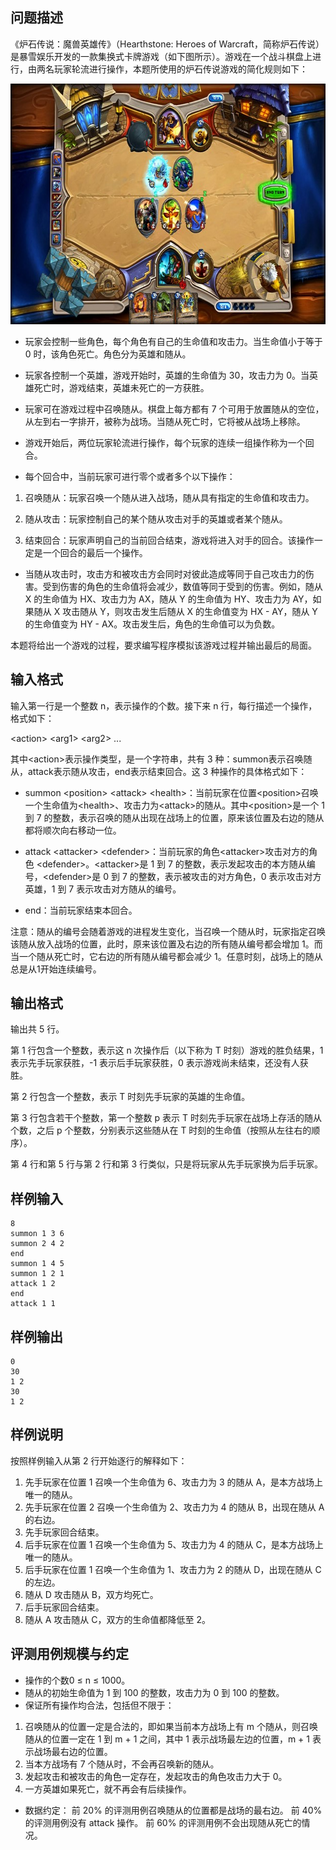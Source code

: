 

## 问题描述



《炉石传说：魔兽英雄传》（Hearthstone: Heroes of Warcraft，简称炉石传说）是暴雪娱乐开发的一款集换式卡牌游戏（如下图所示）。游戏在一个战斗棋盘上进行，由两名玩家轮流进行操作，本题所使用的炉石传说游戏的简化规则如下：

<img src="attachments/201609-3-1.jpeg" width="640" height="385" alt="" />

*  玩家会控制一些角色，每个角色有自己的生命值和攻击力。当生命值小于等于 0 时，该角色死亡。角色分为英雄和随从。

* 玩家各控制一个英雄，游戏开始时，英雄的生命值为 30，攻击力为 0。当英雄死亡时，游戏结束，英雄未死亡的一方获胜。

* 玩家可在游戏过程中召唤随从。棋盘上每方都有 7 个可用于放置随从的空位，从左到右一字排开，被称为战场。当随从死亡时，它将被从战场上移除。

* 游戏开始后，两位玩家轮流进行操作，每个玩家的连续一组操作称为一个回合。

* 每个回合中，当前玩家可进行零个或者多个以下操作：

1)  召唤随从：玩家召唤一个随从进入战场，随从具有指定的生命值和攻击力。

2) 随从攻击：玩家控制自己的某个随从攻击对手的英雄或者某个随从。

3)  结束回合：玩家声明自己的当前回合结束，游戏将进入对手的回合。该操作一定是一个回合的最后一个操作。

* 当随从攻击时，攻击方和被攻击方会同时对彼此造成等同于自己攻击力的伤害。受到伤害的角色的生命值将会减少，数值等同于受到的伤害。例如，随从 X 的生命值为 HX、攻击力为 AX，随从 Y 的生命值为 HY、攻击力为 AY，如果随从 X 攻击随从 Y，则攻击发生后随从 X 的生命值变为 HX - AY，随从 Y 的生命值变为 HY - AX。攻击发生后，角色的生命值可以为负数。

本题将给出一个游戏的过程，要求编写程序模拟该游戏过程并输出最后的局面。



## 输入格式

输入第一行是一个整数 n，表示操作的个数。接下来 n 行，每行描述一个操作，格式如下：

\<action\> \<arg1\> \<arg2\> ...

其中\<action\>表示操作类型，是一个字符串，共有 3 种：summon表示召唤随从，attack表示随从攻击，end表示结束回合。这 3 种操作的具体格式如下：

*  summon \<position\> \<attack\> \<health\>：当前玩家在位置\<position\>召唤一个生命值为\<health\>、攻击力为\<attack\>的随从。其中\<position\>是一个 1 到 7 的整数，表示召唤的随从出现在战场上的位置，原来该位置及右边的随从都将顺次向右移动一位。

*  attack \<attacker\> \<defender\>：当前玩家的角色\<attacker\>攻击对方的角色 \<defender\>。\<attacker\>是 1 到 7 的整数，表示发起攻击的本方随从编号，\<defender\>是 0 到 7 的整数，表示被攻击的对方角色，0 表示攻击对方英雄，1 到 7 表示攻击对方随从的编号。

*  end：当前玩家结束本回合。

注意：随从的编号会随着游戏的进程发生变化，当召唤一个随从时，玩家指定召唤该随从放入战场的位置，此时，原来该位置及右边的所有随从编号都会增加 1。而当一个随从死亡时，它右边的所有随从编号都会减少 1。任意时刻，战场上的随从总是从1开始连续编号。



## 输出格式



输出共 5 行。

第 1 行包含一个整数，表示这 n 次操作后（以下称为 T 时刻）游戏的胜负结果，1 表示先手玩家获胜，-1 表示后手玩家获胜，0 表示游戏尚未结束，还没有人获胜。

第 2 行包含一个整数，表示 T 时刻先手玩家的英雄的生命值。

第 3 行包含若干个整数，第一个整数 p 表示 T 时刻先手玩家在战场上存活的随从个数，之后 p 个整数，分别表示这些随从在 T 时刻的生命值（按照从左往右的顺序）。

第 4 行和第 5 行与第 2 行和第 3 行类似，只是将玩家从先手玩家换为后手玩家。



## 样例输入
```
8
summon 1 3 6
summon 2 4 2
end
summon 1 4 5
summon 1 2 1
attack 1 2
end
attack 1 1
```
## 样例输出
```
0
30
1 2
30
1 2
```
## 样例说明

按照样例输入从第 2 行开始逐行的解释如下：
1. 先手玩家在位置 1 召唤一个生命值为 6、攻击力为 3 的随从 A，是本方战场上唯一的随从。
2. 先手玩家在位置 2 召唤一个生命值为 2、攻击力为 4 的随从 B，出现在随从 A 的右边。
3. 先手玩家回合结束。
4. 后手玩家在位置 1 召唤一个生命值为 5、攻击力为 4 的随从 C，是本方战场上唯一的随从。
5. 后手玩家在位置 1 召唤一个生命值为 1、攻击力为 2 的随从 D，出现在随从 C 的左边。
6. 随从 D 攻击随从 B，双方均死亡。
7. 后手玩家回合结束。
8. 随从 A 攻击随从 C，双方的生命值都降低至 2。

## 评测用例规模与约定

*  操作的个数0 &le; n &le; 1000。
* 随从的初始生命值为 1 到 100 的整数，攻击力为 0 到 100 的整数。
* 保证所有操作均合法，包括但不限于：
1)  召唤随从的位置一定是合法的，即如果当前本方战场上有 m 个随从，则召唤随从的位置一定在 1 到 m + 1 之间，其中 1 表示战场最左边的位置，m + 1 表示战场最右边的位置。
2)  当本方战场有 7 个随从时，不会再召唤新的随从。
3)  发起攻击和被攻击的角色一定存在，发起攻击的角色攻击力大于 0。
4)  一方英雄如果死亡，就不再会有后续操作。
*  数据约定：
 前 20% 的评测用例召唤随从的位置都是战场的最右边。
 前 40% 的评测用例没有 attack 操作。
 前 60% 的评测用例不会出现随从死亡的情况。
